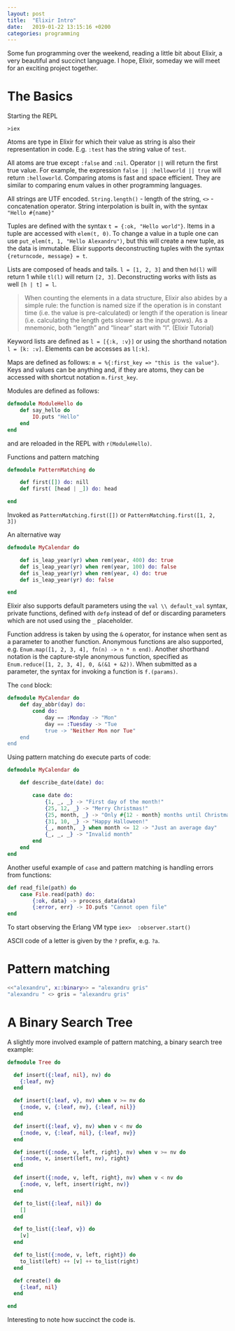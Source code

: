 ```yaml
---
layout: post
title:  "Elixir Intro"
date:   2019-01-22 13:15:16 +0200
categories: programming
---
```


Some fun programming over the weekend, reading a little bit about Elixir, a very beautiful and succinct language. I hope, Elixir, someday we will meet for an exciting project together.

# The Basics

Starting the REPL

```
>iex
```

Atoms are type in Elixir for which their value as string is also their representation in code. E.g. `:test` has the string value of `test`. 

All atoms are true except `:false` and `:nil`. Operator `||` will return the first true value. For example, the expression `false || :helloworld || true` will return `:helloworld`. Comparing atoms is fast and space efficient. They are similar to comparing enum values in other programming languages.

All strings are UTF encoded. `String.length()` - length of the string, `<>` - concatenation operator. String interpolation is built in, with the syntax `"Hello #{name}"`

Tuples are defined with the syntax `t = {:ok, "Hello world"}`. Items in a tuple are accessed with `elem(t, 0)`. To change a value in a tuple one can use `put_elem(t, 1, "Hello Alexandru")`, but this will create a new tuple, as the data is immutable. Elixir supports deconstructing tuples with the syntax `{returncode, message} = t`. 

Lists are composed of heads and tails. `l = [1, 2, 3]` and then `hd(l)` will return 1 while `tl(l)` will return `[2, 3]`. Deconstructing works with lists as well `[h | t] = l`.

> When counting the elements in a data structure, Elixir also abides by a simple rule: the function is named size
> if the operation is in constant time (i.e. the value is pre-calculated) or length if the operation is linear 
> (i.e. calculating the length gets slower as the input grows). As a mnemonic, both “length” and “linear” start 
> with “l”. (Elixir Tutorial)

Keyword lists are defined as `l = [{:k, :v}]` or using the shorthand notation `l = [k: :v]`. Elements can be accesses as `l[:k]`.

Maps are defined as follows: `m = %{:first_key => "this is the value"}`. Keys and values can be anything and, if they are atoms, they can be accessed with shortcut notation `m.first_key`.

Modules are defined as follows:

```elixir
defmodule ModuleHello do
    def say_hello do
        IO.puts "Hello"
    end
end
```

and are reloaded in the REPL with `r(ModuleHello)`.

Functions and pattern matching

```elixir
defmodule PatternMatching do

    def first([]) do: nill
    def first( [head | _]) do: head

end
```

Invoked as `PatternMatching.first([])` or `PatternMatching.first([1, 2, 3])`

An alternative way

```elixir
defmodule MyCalendar do

    def is_leap_year(yr) when rem(year, 400) do: true
    def is_leap_year(yr) when rem(year, 100) do: false
    def is_leap_year(yr) when rem(year, 4) do: true
    def is_leap_year(yr) do: false

end
```

Elixir also supports default parameters using the `val \\ default_val` syntax, private functions, defined with `defp` instead of def or discarding parameters which are not used using the `_` placeholder.

Function address is taken by using the `&` operator, for instance when sent as a parameter to another function. Anonymous functions are also supported, e.g. `Enum.map([1, 2, 3, 4], fn(n) -> n * n end)`. Another shorthand notation is the capture-style anonymous function, specified as `Enum.reduce([1, 2, 3, 4], 0, &(&1 + &2))`. When submitted as a parameter, the syntax for invoking a function is `f.(params)`.

The `cond` block:

```elixir
defmodule MyCalendar do
    def day_abbr(day) do:
        cond do:
            day == :Monday -> "Mon"
            day == :Tuesday -> "Tue
            true -> "Neither Mon nor Tue"
    end
end
```

Using pattern matching do execute parts of code:

```elixir
defmodule MyCalendar do

    def describe_date(date) do:

        case date do:
            {1, _, _} -> "First day of the month!"
            {25, 12, _} -> "Merry Christmas!"
            {25, month, _} -> "Only #{12 - month} months until Christmas"
            {31, 10, _} -> "Happy Halloween!"
            {_, month, _} when month <= 12 -> "Just an average day"
            {_, _, _} -> "Invalid month"
        end
    end
end
```

Another useful example of `case` and pattern matching is handling errors from functions:

```elixir
def read_file(path) do
    case File.read(path) do:
        {:ok, data} -> process_data(data)
        {:error, err} -> IO.puts "Cannot open file"
end
```

To start observing the Erlang VM type `iex>  :observer.start()`

ASCII code of a letter is given by the `?` prefix, e.g. `?a`.

# Pattern matching

```elixir
<<"alexandru", x::binary>> = "alexandru gris"
"alexandru " <> gris = "alexandru gris"
```

# A Binary Search Tree

A slightly more involved example of pattern matching, a binary search tree example:

```elixir
defmodule Tree do

  def insert({:leaf, nil}, nv) do
    {:leaf, nv}
  end

  def insert({:leaf, v}, nv) when v >= nv do
    {:node, v, {:leaf, nv}, {:leaf, nil}}
  end

  def insert({:leaf, v}, nv) when v < nv do
    {:node, v, {:leaf, nil}, {:leaf, nv}}
  end

  def insert({:node, v, left, right}, nv) when v >= nv do
    {:node, v, insert(left, nv), right}
  end

  def insert({:node, v, left, right}, nv) when v < nv do
    {:node, v, left, insert(right, nv)}
  end

  def to_list({:leaf, nil}) do
    []
  end

  def to_list({:leaf, v}) do
    [v]
  end

  def to_list({:node, v, left, right}) do
    to_list(left) ++ [v] ++ to_list(right)
  end

  def create() do
    {:leaf, nil}
  end

end
```

Interesting to note how succinct the code is.